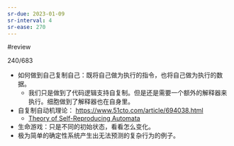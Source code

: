 ```yaml
---
sr-due: 2023-01-09
sr-interval: 4
sr-ease: 270
---
```


#review 

240/683
- 如何做到自己复制自己：既将自己做为执行的指令，也将自己做为执行的数据。
	- 我们只是做到了代码逻辑支持自复制。但是还是需要一个额外的解释器来执行。细胞做到了解释器也在自身里。
- 自复制自动机理论： https://www.51cto.com/article/694038.html
	- [Theory of Self-Reproducing Automata](z_文献笔记/files/Theory%20of%20Self-Reproducing%20Automata.pdf)
- 生命游戏：只是不同的初始状态，看看怎么变化。
- 极为简单的确定性系统产生出无法预测的复杂行为的例子。